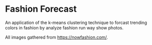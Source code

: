 # Fashion Forecast
An application of the k-means clustering technique to forcast trending colors in fashion by analyze fashion run way show photos.

All images gathered from https://nowfashion.com/. 
